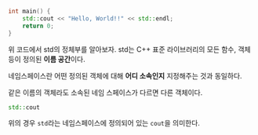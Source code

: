 ```c++
int main() {
    std::cout << "Hello, World!!" << std::endl;
    return 0;
}
```

위 코드에서 std의 정체부를 알아보자. std는 C++ 표준 라이브러리의 모든 함수, 객체 등이 정의된 **이름 공간**이다.

네임스페이스란 어떤 정의된 객체에 대해 **어디 소속인지** 지정해주는 것과 동일하다.

같은 이름의 객체라도 소속된 네임 스페이스가 다르면 다른 객체이다.

```c++
std::cout
```

위의 경우 `std`라는 네임스페이스에 정의되어 있는 `cout`을 의미한다.